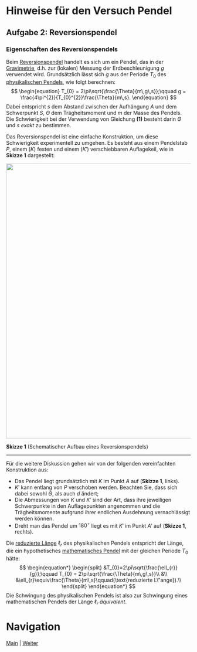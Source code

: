 # Hinweise für den Versuch Pendel


## Aufgabe 2: Reversionspendel

### Eigenschaften des Reversionspendels

Beim [Reversionspendel](https://de.wikipedia.org/wiki/Reversionspendel) handelt es sich um ein Pendel, das in der [Gravimetrie](https://de.wikipedia.org/wiki/Gravimetrie), d.h. zur (lokalen) Messung der Erdbeschleunigung $g$ verwendet wird. Grundsätzlich lässt sich $g$ aus der Periode $T_{0}$ des [physikalischen Pendels](https://de.wikipedia.org/wiki/Physikalisches_Pendel), wie folgt berechnen:
$$
\begin{equation}
T_{0} = 2\pi\sqrt{\frac{\Theta}{m\,g\,s}};\qquad g = \frac{4\pi^{2}}{T_{0}^{2}}\frac{\Theta}{m\,s}.
\end{equation}
$$
Dabei entspricht $s$ dem Abstand zwischen der Aufhängung $A$ und dem Schwerpunkt $S$, $\Theta$ dem Trägheitsmoment und $m$ der Masse des Pendels. Die Schwierigkeit bei der Verwendung von Gleichung **(1)** besteht darin $\Theta$ und $s$ *exakt* zu bestimmen. 

Das Reversionspendel ist eine einfache Konstruktion, um diese Schwierigkeit experimentell zu umgehen. Es besteht aus einem Pendelstab $P$, einem ($K$) festen und einem ($K'$) verschiebbaren Auflagekeil, wie in **Skizze 1** dargestellt:

<img src="../figures/ReversionspendelSkizze.png" width="750" style="zoom:100%;" />

**Skizze 1** (Schematischer Aufbau eines Reversionspendels)

---

Für die weitere Diskussion gehen wir von der folgenden vereinfachten Konstruktion aus: 

- Das Pendel liegt grundsätzlich mit $K$ im Punkt $A$ auf (**Skizze 1**, links).
- $K'$ kann entlang von $P$ verschoben werden. Beachten Sie, dass sich dabei sowohl $\Theta$, als auch $d$ ändert; 
- Die Abmessungen von $K$ und $K'$ sind der Art, dass ihre jeweiligen Schwerpunkte in den Auflagepunkten angenommen und die Trägheitsmomente aufgrund ihrer endlichen Ausdehnung vernachlässigt werden können. 
- Dreht man das Pendel um $180^{\circ}$ liegt es mit $K'$ im Punkt $A'$ auf (**Skizze 1**, rechts).   

Die [reduzierte Länge](https://de.wikipedia.org/wiki/Physikalisches_Pendel) $\ell_{r}$ des physikalischen Pendels entspricht der Länge, die ein hypothetisches [mathematisches Pendel](https://de.wikipedia.org/wiki/Mathematisches_Pendel) mit der gleichen Periode $T_{0}$ hätte:
$$
\begin{equation*}
\begin{split}
&T_{0}=2\pi\sqrt{\frac{\ell_{r}}{g}};\qquad T_{0} = 2\pi\sqrt{\frac{\Theta}{m\,g\,s}}\\
&\\
&\ell_{r}\equiv\frac{\Theta}{m\,s}\qquad(\text{reduzierte L\"ange}).\\
\end{split}
\end{equation*}
$$
Die Schwingung des physikalischen Pendels ist also zur Schwingung eines mathematischen Pendels der Länge $\ell_{r}$ *äquivalent*. 

# Navigation

[Main](https://gitlab.kit.edu/kit/etp-lehre/p1-praktikum/students/-/tree/main/Pendel) | [Weiter](https://gitlab.kit.edu/kit/etp-lehre/p1-praktikum/students/-/tree/main/Pendel/doc/Hinweise-Aufgabe-2-a.md)

